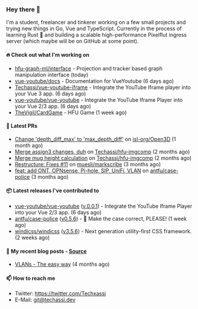 ### Hey there 👋

I'm a student, freelancer and tinkerer working on a few small projects and trying new things in Go,
Vue and TypeScript. Currently in the process of learning Rust 🦀 and building a scalable high-performance
Pixelflut ingress server (which maybe will be on GitHub at some point).

#### 🔥 Check out what I'm working on


- [hfu-graph-ml/interface](https://github.com/hfu-graph-ml/interface) - Projection and tracker based graph manipulation interface (today)
- [vue-youtube/docs](https://github.com/vue-youtube/docs) - Documentation for VueYoutube (6 days ago)
- [Techassi/vue-youtube-iframe](https://github.com/Techassi/vue-youtube-iframe) - Integrate the YouTube Iframe player into your Vue 3 app. (6 days ago)
- [vue-youtube/vue-youtube](https://github.com/vue-youtube/vue-youtube) - Integrate the YouTube Iframe Player into your Vue 2/3 app.  (6 days ago)
- [TheVigil/CardGame](https://github.com/TheVigil/CardGame) - HFU Game (1 week ago)

#### 🧪 Latest PRs


- [Change &#39;depth_diff_max&#39; to &#39;max_depth_diff&#39;](https://github.com/isl-org/Open3D/pull/5219) on [isl-org/Open3D](https://github.com/isl-org/Open3D) (1 month ago)
- [Merge assign3 changes, duh](https://github.com/Techassi/hfu-imgcomp/pull/2) on [Techassi/hfu-imgcomp](https://github.com/Techassi/hfu-imgcomp) (2 months ago)
- [Merge mug height calculation](https://github.com/Techassi/hfu-imgcomp/pull/1) on [Techassi/hfu-imgcomp](https://github.com/Techassi/hfu-imgcomp) (2 months ago)
- [Restructure: Fixes #11](https://github.com/muesli/markscribe/pull/42) on [muesli/markscribe](https://github.com/muesli/markscribe) (3 months ago)
- [feat: add ONT, OPNsense, Pi-hole, SIP, UniFi, VLAN](https://github.com/antfu/case-police/pull/88) on [antfu/case-police](https://github.com/antfu/case-police) (3 months ago)

#### 📦 Latest releases I've contributed to


- [vue-youtube/vue-youtube](https://github.com/vue-youtube/vue-youtube/releases/tag/v.0.0.1) ([v.0.0.1](https://github.com/vue-youtube/vue-youtube/releases/tag/v.0.0.1)) - Integrate the YouTube Iframe Player into your Vue 2/3 app.  (6 days ago)
- [antfu/case-police](https://github.com/antfu/case-police/releases/tag/v0.5.6) ([v0.5.6](https://github.com/antfu/case-police/releases/tag/v0.5.6)) - 🚨 Make the case correct, PLEASE! (1 week ago)
- [windicss/windicss](https://github.com/windicss/windicss/releases/tag/v3.5.6) ([v3.5.6](https://github.com/windicss/windicss/releases/tag/v3.5.6)) - Next generation utility-first CSS framework. (2 weeks ago)

#### 📜 My recent blog posts - [Source](https://github.com/Techassi/page)


- [VLANs - The easy way](https://techassi.dev/posts/vlans-the-easy-way/) (4 months ago)

#### 📫 How to reach me

- Twitter: https://twitter.com/Techxassi
- E-Mail: git@techassi.dev
